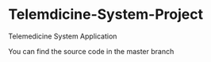 # Telemdicine-System-Project
Telemedicine System Application 

You can find the source code in the master branch 
